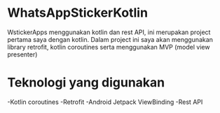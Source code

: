 # WhatsAppStickerKotlin
WstickerApps menggunakan kotlin dan rest API, ini merupakan project pertama saya dengan kotlin. Dalam project ini saya akan menggunakan library retrofit, kotlin coroutines serta menggunakan MVP (model view presenter)

# Teknologi yang digunakan
-Kotlin coroutines
-Retrofit
-Android Jetpack ViewBinding
-Rest API
